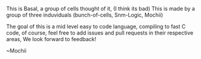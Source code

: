 This is Basal, a group of cells thought of it, (I think its bad)
This is made by a group of three induviduals (bunch-of-cells, Snm-Logic, Mochii)

The goal of this is a mid level easy to code language, compiling to fast C code, of course, feel free to add issues and pull requests in their respective areas, 
We look forward to feedback! 

~Mochii

